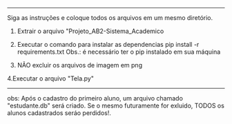 -------------------------------------------------------------------------------------------------

Siga as instruções e coloque todos os arquivos em um mesmo diretório.

1. Extrair o arquivo "Projeto_AB2-Sistema_Academico

2. Executar o comando para instalar as dependencias
pip install -r requirements.txt
Obs.: é necessário ter o pip instalado em sua máquina

3. NÃO excluir os arquivos de imagem em png

4.Executar o arquivo "Tela.py"

------------------------------------------------------------------------------------------------
obs: Após o cadastro do primeiro aluno, um arquivo chamado "estudante.db" será criado.
Se o mesmo futuramente for exluido, TODOS os alunos cadastrados seráo perdidos!.
